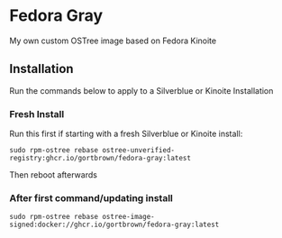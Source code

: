 # Fedora Gray
My own custom OSTree image based on Fedora Kinoite

## Installation
Run the commands below to apply to a Silverblue or Kinoite Installation
### Fresh Install
Run this first if starting with a fresh Silverblue or Kinoite install:

```sudo rpm-ostree rebase ostree-unverified-registry:ghcr.io/gortbrown/fedora-gray:latest```

Then reboot afterwards

### After first command/updating install

```sudo rpm-ostree rebase ostree-image-signed:docker://ghcr.io/gortbrown/fedora-gray:latest```
